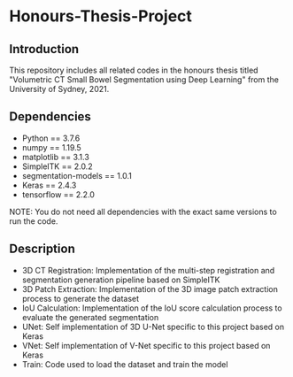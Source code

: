 # Honours-Thesis-Project

## Introduction

This repository includes all related codes in the honours thesis titled "Volumetric CT Small Bowel Segmentation using Deep Learning" from the University of Sydney, 2021. 

## Dependencies

* Python == 3.7.6
* numpy == 1.19.5
* matplotlib == 3.1.3
* SimpleITK == 2.0.2
* segmentation-models == 1.0.1
* Keras == 2.4.3
* tensorflow == 2.2.0

NOTE: You do not need all dependencies with the exact same versions to run the code. 

## Description

* 3D CT Registration: Implementation of the multi-step registration and segmentation generation pipeline based on SimpleITK
* 3D Patch Extraction: Implementation of the 3D image patch extraction process to generate the dataset
* IoU Calculation: Implementation of the IoU score calculation process to evaluate the generated segmentation
* UNet: Self implementation of 3D U-Net specific to this project based on Keras
* VNet: Self implementation of V-Net specific to this project based on Keras
* Train: Code used to load the dataset and train the model
